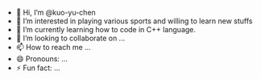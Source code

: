 - 👋 Hi, I’m @kuo-yu-chen
- 👀 I’m interested in playing various sports and willing to learn new stuffs 
- 🌱 I’m currently learning how to code in C++ language.
- 💞️ I’m looking to collaborate on ...
- 📫 How to reach me ...
- 😄 Pronouns: ...
- ⚡ Fun fact: ...

<!---
kuo-yu-chen/kuo-yu-chen is a ✨ special ✨ repository because its `README.md` (this file) appears on your GitHub profile.
You can click the Preview link to take a look at your changes.
--->
